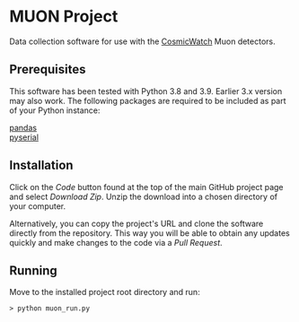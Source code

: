# MUON Project

Data collection software for use with the [CosmicWatch](https://github.com/spenceraxani/CosmicWatch-Desktop-Muon-Detector-v2?tab=readme-ov-file) 
Muon detectors.

## Prerequisites

This software has been tested with Python 3.8 and 3.9. Earlier 3.x version may also work. The following packages are 
required to be included as part of your Python instance:

[pandas](https://pypi.org/project/pandas/)<br/>
[pyserial](https://pypi.org/project/pyserial/0)


## Installation

Click on the *Code* button found at the top of the main GitHub project page and select *Download Zip*. Unzip
the download into a chosen directory of your computer.

Alternatively, you can copy the project's URL and clone the software directly from the repository. This way you will 
be able to obtain any updates quickly and make changes to the code via a *Pull Request*. 

## Running

Move to the installed project root directory and run:

```
> python muon_run.py
```

